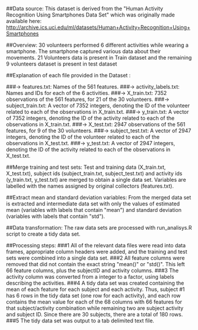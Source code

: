 ##Data source:
This dataset is derived from the "Human Activity Recognition Using Smartphones Data Set" which was originally made available here: http://archive.ics.uci.edu/ml/datasets/Human+Activity+Recognition+Using+Smartphones

##Overview:
30 volunteers performed 6 different activities while wearing a smartphone. The smartphone captured various data about their movements. 21 Volunteers data is present in Train dataset and the remaining 9 volunteers dataset is present in test dataset

##Explanation of each file provided in the Dataset :

###-> features.txt: Names of the 561 features.
###-> activity_labels.txt: Names and IDs for each of the 6 activities.
###-> X_train.txt: 7352 observations of the 561 features, for 21 of the 30 volunteers.
###-> subject_train.txt: A vector of 7352 integers, denoting the ID of the volunteer related to each of the observations in X_train.txt.
###-> y_train.txt: A vector of 7352 integers, denoting the ID of the activity related to each of the observations in X_train.txt.
###-> X_test.txt: 2947 observations of the 561 features, for 9 of the 30 volunteers.
###-> subject_test.txt: A vector of 2947 integers, denoting the ID of the volunteer related to each of the observations in X_test.txt.
###-> y_test.txt: A vector of 2947 integers, denoting the ID of the activity related to each of the observations in X_test.txt.

##Merge training and test sets:
Test and training data (X_train.txt, X_test.txt), subject ids (subject_train.txt, subject_test.txt) and activity ids (y_train.txt, y_test.txt) are merged to obtain a single data set. Variables are labelled with the names assigned by original collectors (features.txt).

##Extract mean and standard deviation variables:
From the merged data set is extracted and intermediate data set with only the values of estimated mean (variables with labels that contain "mean") and standard deviation (variables with labels that contain "std").

##Data transformation:
The raw data sets are processed with run_analisys.R script to create a tidy data set.

##Processing steps:
	###1	All of the relevant data files were read into data frames, appropriate column headers were added, and the training and test sets were combined into a single data set.
	###2	All feature columns were removed that did not contain the exact string "mean()" or "std()". This left 66 feature columns, plus the subjectID and activity columns.
	###3	The activity column was converted from a integer to a factor, using labels describing the activities.
	###4	A tidy data set was created containing the mean of each feature for each subject and each activity. Thus, subject #1 has 6 rows in the tidy data set (one row for each activity), and each row contains the mean value for each of the 68 columns with 66 features for that subject/activity combination while remaining two are subject activity and subject ID. Since there are 30 subjects, there are a total of 180 rows.
	###5	The tidy data set was output to a  tab delimited text file.